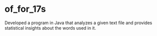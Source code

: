 # of_for_17s
Developed a program in Java that analyzes a given text file and provides statistical insights about the words used in it.
